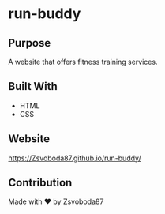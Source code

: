 # run-buddy

## Purpose
A website that offers fitness training services.

## Built With
* HTML
* CSS

## Website
https://Zsvoboda87.github.io/run-buddy/

## Contribution
Made with ❤️ by Zsvoboda87
